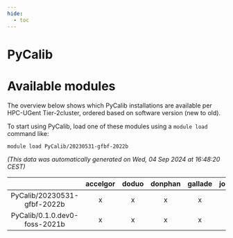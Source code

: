 ```yaml
---
hide:
  - toc
---
```


PyCalib
=======

# Available modules


The overview below shows which PyCalib installations are available per HPC-UGent Tier-2cluster, ordered based on software version (new to old).

To start using PyCalib, load one of these modules using a `module load` command like:

```shell
module load PyCalib/20230531-gfbf-2022b
```

*(This data was automatically generated on Wed, 04 Sep 2024 at 16:48:20 CEST)*  

| |accelgor|doduo|donphan|gallade|joltik|shinx|skitty|
| :---: | :---: | :---: | :---: | :---: | :---: | :---: | :---: |
|PyCalib/20230531-gfbf-2022b|x|x|x|x|x|-|x|
|PyCalib/0.1.0.dev0-foss-2021b|x|x|x|x|x|-|x|

